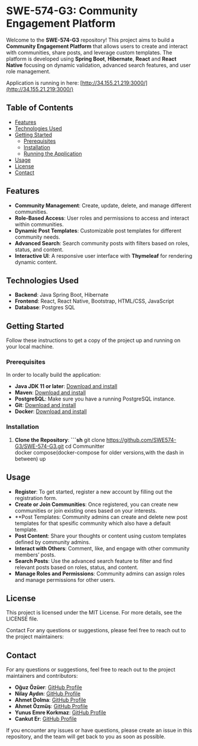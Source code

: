 # SWE-574-G3: Community Engagement Platform

Welcome to the **SWE-574-G3** repository! This project aims to build a **Community Engagement Platform** that allows users to create and interact with communities, share posts, and leverage custom templates. The platform is developed using **Spring Boot**, **Hibernate**, **React** and **React Native** focusing on dynamic validation, advanced search features, and user role management.

Application is running in here: [http://34.155.21.219:3000/](http://34.155.21.219:3000/)

## Table of Contents

- [Features](#features)
- [Technologies Used](#technologies-used)
- [Getting Started](#getting-started)
  - [Prerequisites](#prerequisites)
  - [Installation](#installation)
  - [Running the Application](#running-the-application)
- [Usage](#usage)
- [License](#license)
- [Contact](#contact)

## Features

- **Community Management**: Create, update, delete, and manage different communities.
- **Role-Based Access**: User roles and permissions to access and interact within communities.
- **Dynamic Post Templates**: Customizable post templates for different community needs.
- **Advanced Search**: Search community posts with filters based on roles, status, and content.
- **Interactive UI**: A responsive user interface with **Thymeleaf** for rendering dynamic content.

## Technologies Used

- **Backend**: Java Spring Boot, Hibernate
- **Frontend**: React, React Native, Bootstrap, HTML/CSS, JavaScript
- **Database**: Postgres SQL

## Getting Started

Follow these instructions to get a copy of the project up and running on your local machine.

### Prerequisites

In order to locally build the application:

- **Java JDK 11 or later**: [Download and install](https://www.oracle.com/java/technologies/javase-jdk11-downloads.html)
- **Maven**: [Download and install](https://maven.apache.org/install.html)
- **PostgreSQL**: Make sure you have a running PostgreSQL instance.
- **Git**: [Download and install](https://git-scm.com/)
- **Docker**: [Download and install](https://www.docker.com/get-started)

### Installation

1. **Clone the Repository**:
   **```sh**
   git clone https://github.com/SWE574-G3/SWE-574-G3.git
   cd Communitter<br>
   docker compose(docker-compose for older versions,with the dash in between) up

## Usage

- **Register**: To get started, register a new account by filling out the registration form.
- **Create or Join Communities**: Once registered, you can create new communities or join existing ones based on your interests.
- **Post Templates: Community admins can create and delete new post templates for that spesific community which also have a default template.
- **Post Content**: Share your thoughts or content using custom templates defined by community admins.
- **Interact with Others**: Comment, like, and engage with other community members’ posts.
- **Search Posts**: Use the advanced search feature to filter and find relevant posts based on roles, status, and content.
- **Manage Roles and Permissions**: Community admins can assign roles and manage permissions for other users.

## License
This project is licensed under the MIT License. For more details, see the LICENSE file.

Contact
For any questions or suggestions, please feel free to reach out to the project maintainers:

## Contact

For any questions or suggestions, feel free to reach out to the project maintainers and contributors:

- **Oğuz Özüer**: [GitHub Profile](https://github.com/orgs/SWE574-G3/people/Oguzoz1)
- **Nilay Aydın**: [GitHub Profile](https://github.com/niloaydin)
- **Ahmet Dolma**: [GitHub Profile](https://github.com/AhmetZ06)
- **Ahmet Özmüş**: [GitHub Profile](https://github.com/orgs/SWE574-G3/people/Ozmus)
- **Yunus Emre Korkmaz**: [GitHub Profile](https://github.com/orgs/SWE574-G3/people/ynsmrkrkmz)
- **Cankut Er**: [GitHub Profile](https://github.com/CankutER)

If you encounter any issues or have questions, please create an issue in this repository, and the team will get back to you as soon as possible.

